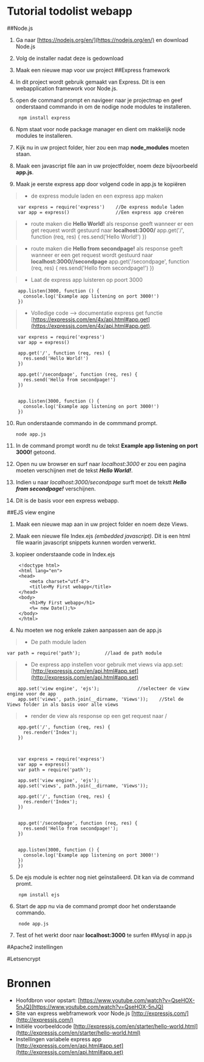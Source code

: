 # Tutorial todolist webapp

##Node.js
1. Ga naar [https://nodejs.org/en/](https://nodejs.org/en/) en download Node.js
2. Volg de installer nadat deze is gedownload
3. Maak een nieuwe map voor uw project
##Express framework
4. In dit project wordt gebruik gemaakt van Express. Dit is een webapplication framework voor Node.js.
5. open de command prompt en navigeer naar je projectmap en geef onderstaand commando in om de nodige node modules te installeren.

        npm install express
        
6. Npm staat voor node package manager en dient om makkelijk node modules te installeren.
7. Kijk nu in uw project folder, hier zou een map **node_modules** moeten staan.
8. Maak een javascript file aan in uw projectfolder, noem deze bijvoorbeeld **app.js**.
9. Maak je eerste express app door volgend code in app.js te kopiëren

>* de express module laden en een express app maken

        var express = require('express')    //De express module laden
        var app = express()                 //Een express app creëren

>* route maken die **Hello World!** als response geeft wanneer er een get request wordt gestuurd naar **localhost:3000/**
        app.get('/', function (req, res) {
          res.send('Hello World!')
        })
    

>* route maken die **Hello from secondpage!** als response geeft wanneer er een get request wordt gestuurd naar **localhost:3000//secondpage**
        app.get('/secondpage', function (req, res) {
          res.send('Hello from secondpage!')
        })

>* Laat de express app luisteren op poort 3000

        app.listen(3000, function () {
          console.log('Example app listening on port 3000!')
        })


>* Volledige code --> documentatie express get functie [https://expressjs.com/en/4x/api.html#app.get](https://expressjs.com/en/4x/api.html#app.get).

    
        var express = require('express')
        var app = express()
        
        app.get('/', function (req, res) {
          res.send('Hello World!')
        })
        
        app.get('/secondpage', function (req, res) {
          res.send('Hello from secondpage!')
        })
        
        
        app.listen(3000, function () {
          console.log('Example app listening on port 3000!')
        })

10. Run onderstaande commando in de commmand prompt.

        node app.js
        
11. In de command prompt wordt nu de tekst **Example app listening on port 3000!** getoond.
12. Open nu uw browser en surf naar *localhost:3000* er zou een pagina moeten verschijnen met de tekst **_Hello World!_**.
13. Indien u naar *localhost:3000/secondpage* surft moet de tekstt **_Hello from secondpage!_** verschijnen.
14. Dit is de basis voor een express webapp.

##EJS view engine
1. Maak een nieuwe map aan in uw project folder en noem deze Views.
2. Maak een nieuwe file Index.ejs *(embedded javascript)*. Dit is een html file waarin javascript snippets kunnen worden verwerkt.
3. kopieer onderstaande code in Index.ejs

        <!doctype html>
        <html lang="en">
        <head>
            <meta charset="utf-8">
            <title>My First webapp</title>
        </head>
        <body>
            <h1>My First webapp</h1>
            <%= new Date();%>
        </body>
        </html>

4. Nu moeten we nog enkele zaken aanpassen aan de app.js

>* De path module laden

    var path = require('path');			//laad de path module


>* De express app instellen voor gebruik met views via app.set: [http://expressjs.com/en/api.html#app.set](http://expressjs.com/en/api.html#app.set)

        app.set('view engine', 'ejs');				//selecteer de view engine voor de app
        app.set('views', path.join(__dirname, 'Views'));	//Stel de Views folder in als basis voor alle views


>* render de view als response op een get request naar /

        app.get('/', function (req, res) {
          res.render('Index');
        })



        var express = require('express')
        var app = express()
        var path = require('path');	
        
        app.set('view engine', 'ejs');
        app.set('views', path.join(__dirname, 'Views'));
        
        app.get('/', function (req, res) {
          res.render('Index');
        })
        
        
        app.get('/secondpage', function (req, res) {
          res.send('Hello from secondpage!');
        })
        
        
        app.listen(3000, function () {
          console.log('Example app listening on port 3000!')
        })
        })


5. De ejs module is echter nog niet geïnstalleerd. Dit kan via de command promt.

        npm install ejs 

 
6. Start de app nu via de command prompt door het onderstaande commando.
 
    
        node app.js

 
7. Test of het werkt door naar **localhost:3000** te surfen
#Mysql in app.js

#Apache2 instellingen

#Letsencrypt 







# Bronnen
* Hoofdbron voor opstart: [https://www.youtube.com/watch?v=QseHOX-5nJQ](https://www.youtube.com/watch?v=QseHOX-5nJQ)
* Site van express webframework voor Node.js [http://expressjs.com/](http://expressjs.com/)
* Initiële voorbeeldcode [http://expressjs.com/en/starter/hello-world.html](http://expressjs.com/en/starter/hello-world.html)
* Instellingen variabele express app [http://expressjs.com/en/api.html#app.set](http://expressjs.com/en/api.html#app.set)